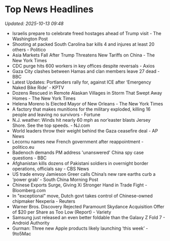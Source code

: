 # Top News Headlines

_Updated: 2025-10-13 09:48_

- Israelis prepare to celebrate freed hostages ahead of Trump visit - The Washington Post
- Shooting at packed South Carolina bar kills 4 and injures at least 20 others - Politico
- Asia Markets Fall After Trump Threatens New Tariffs on China - The New York Times
- CDC purge hits 600 workers in key offices despite reversals - Axios
- Gaza City clashes between Hamas and clan members leave 27 dead - BBC
- Latest Updates: Portlanders rally for, against ICE after ‘Emergency Naked Bike Ride’ - KPTV
- Dozens Rescued in Remote Alaskan Villages in Storm That Swept Away Homes - The New York Times
- Helena Moreno Is Elected Mayor of New Orleans - The New York Times
- A factory that makes munitions for the military exploded, killing 16 people and leaving no survivors - Fortune
- N.J. weather: Winds hit nearly 60 mph as nor’easter blasts Jersey Shore. See the top speeds. - NJ.com
- World leaders throw their weight behind the Gaza ceasefire deal - AP News
- Lecornu names new French government after reappointment - politico.eu
- Badenoch demands PM address 'unanswered' China spy case questions - BBC
- Afghanistan kills dozens of Pakistani soldiers in overnight border operations, officials say - CBS News
- US trade envoy Jamieson Greer calls China’s new rare earths curb a ‘power grab’ - South China Morning Post
- Chinese Exports Surge, Giving Xi Stronger Hand in Trade Fight - Bloomberg.com
- In "exceptional" move, Dutch govt takes control of Chinese-owned chipmaker Nexperia - Reuters
- Warner Bros. Discovery Rejected Paramount Skydance Acquisition Offer of $20 per Share as Too Low (Report) - Variety
- Samsung just released an even better foldable than the Galaxy Z Fold 7 - Android Authority
- Gurman: Three new Apple products likely launching ‘this week’ - 9to5Mac